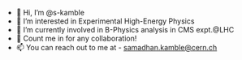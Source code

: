 - 👋 Hi, I’m @s-kamble
- 👀 I’m interested in Experimental High-Energy Physics
- 🌱 I’m currently involved in B-Physics analysis in CMS expt.@LHC
- 💞️ Count me in for any collaboration!
- 📫 You can reach out to me at - samadhan.kamble@cern.ch

<!---
s-kamble/s-kamble is a ✨ special ✨ repository because its `README.md` (this file) appears on your GitHub profile.
You can click the Preview link to take a look at your changes.
--->
